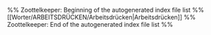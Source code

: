 %% Zoottelkeeper: Beginning of the autogenerated index file list  %%
 [[Worter/ARBEITSDRÜCKEN/Arbeitsdrücken|Arbeitsdrücken]]
%% Zoottelkeeper: End of the autogenerated index file list  %%
